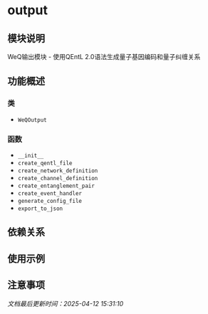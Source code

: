 # output

## 模块说明
WeQ输出模块 - 使用QEntL 2.0语法生成量子基因编码和量子纠缠关系

## 功能概述

### 类

- `WeQOutput`

### 函数

- `__init__`
- `create_qentl_file`
- `create_network_definition`
- `create_channel_definition`
- `create_entanglement_pair`
- `create_event_handler`
- `generate_config_file`
- `export_to_json`

## 依赖关系

## 使用示例

## 注意事项

*文档最后更新时间：2025-04-12 15:31:10*